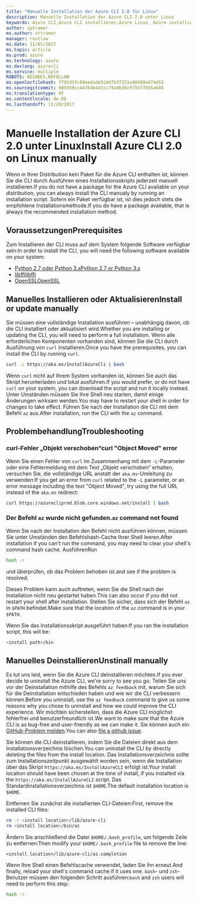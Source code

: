 ```yaml
---
title: "Manuelle Installation der Azure CLI 2.0 für Linux"
description: Manuelle Installation der Azure CLI 2.0 unter Linux
keywords: Azure CLI,Azure CLI installieren,Azure Linux, Azure installieren Linux
author: sptramer
ms.author: sttramer
manager: routlaw
ms.date: 11/01/2017
ms.topic: article
ms.prod: azure
ms.technology: azure
ms.devlang: azurecli
ms.service: multiple
ROBOTS: NOINDEX,NOFOLLOW
ms.openlocfilehash: f792d3fc84eedade52ddfb3f351e48689e474d53
ms.sourcegitcommit: 905939cc44764b4d1cc79a9b36c0793f7055a686
ms.translationtype: HT
ms.contentlocale: de-DE
ms.lasthandoff: 11/20/2017
---
```

# <a name="install-azure-cli-20-on-linux-manually"></a><span data-ttu-id="7d220-104">Manuelle Installation der Azure CLI 2.0 unter Linux</span><span class="sxs-lookup"><span data-stu-id="7d220-104">Install Azure CLI 2.0 on Linux manually</span></span>

<span data-ttu-id="7d220-105">Wenn in Ihrer Distribution kein Paket für die Azure CLI enthalten ist, können Sie die CLI durch Ausführen eines Installationsskripts jederzeit manuell installieren.</span><span class="sxs-lookup"><span data-stu-id="7d220-105">If you do not have a package for the Azure CLI available on your distribution, you can always install the CLI manualy by running an installation script.</span></span> <span data-ttu-id="7d220-106">Sofern ein Paket verfügbar ist, ist dies jedoch stets die empfohlene Installationsmethode.</span><span class="sxs-lookup"><span data-stu-id="7d220-106">If you do have a package available, that is always the recommended installation method.</span></span>

## <a name="prerequisites"></a><span data-ttu-id="7d220-107">Voraussetzungen</span><span class="sxs-lookup"><span data-stu-id="7d220-107">Prerequisites</span></span>

<span data-ttu-id="7d220-108">Zum Installieren der CLI muss auf dem System folgende Software verfügbar sein:</span><span class="sxs-lookup"><span data-stu-id="7d220-108">In order to install the CLI, you will need the following software available on your system:</span></span>

* [<span data-ttu-id="7d220-109">Python 2.7 oder Python 3.x</span><span class="sxs-lookup"><span data-stu-id="7d220-109">Python 2.7 or Python 3.x</span></span>](https://www.python.org/downloads/)
* [<span data-ttu-id="7d220-110">libffi</span><span class="sxs-lookup"><span data-stu-id="7d220-110">libffi</span></span>](https://sourceware.org/libffi/)
* [<span data-ttu-id="7d220-111">OpenSSL</span><span class="sxs-lookup"><span data-stu-id="7d220-111">OpenSSL</span></span>](https://www.openssl.org/source/)

## <a name="install-or-update-manually"></a><span data-ttu-id="7d220-112">Manuelles Installieren oder Aktualisieren</span><span class="sxs-lookup"><span data-stu-id="7d220-112">Install or update manually</span></span>

<span data-ttu-id="7d220-113">Sie müssen eine vollständige Installation ausführen – unabhängig davon, ob die CLI installiert oder aktualisiert wird.</span><span class="sxs-lookup"><span data-stu-id="7d220-113">Whether you are installing or updating the CLI, you will need to perform a full installation.</span></span> <span data-ttu-id="7d220-114">Wenn alle erforderlichen Komponenten vorhanden sind, können Sie die CLI durch Ausführung von `curl` installieren.</span><span class="sxs-lookup"><span data-stu-id="7d220-114">Once you have the prerequisites, you can install the CLI by running `curl`.</span></span>

```bash
curl -L https://aka.ms/InstallAzureCli | bash
```

<span data-ttu-id="7d220-115">Wenn `curl` nicht auf Ihrem System vorhanden ist, können Sie auch das Skript herunterladen und lokal ausführen.</span><span class="sxs-lookup"><span data-stu-id="7d220-115">If you would prefer, or do not have `curl` on your system, you can download the script and run it locally instead.</span></span> <span data-ttu-id="7d220-116">Unter Umständen müssen Sie Ihre Shell neu starten, damit einige Änderungen wirksam werden.</span><span class="sxs-lookup"><span data-stu-id="7d220-116">You may have to restart your shell in order for changes to take effect.</span></span> <span data-ttu-id="7d220-117">Führen Sie nach der Installation die CLI mit dem Befehl `az` aus.</span><span class="sxs-lookup"><span data-stu-id="7d220-117">After installation, run the CLI with the `az` command.</span></span>

## <a name="troubleshooting"></a><span data-ttu-id="7d220-118">Problembehandlung</span><span class="sxs-lookup"><span data-stu-id="7d220-118">Troubleshooting</span></span>

### <a name="curl-object-moved-error"></a><span data-ttu-id="7d220-119">curl-Fehler „Objekt verschoben“</span><span class="sxs-lookup"><span data-stu-id="7d220-119">curl "Object Moved" error</span></span>

<span data-ttu-id="7d220-120">Wenn Sie einen Fehler von `curl` im Zusammenhang mit dem `-L`-Parameter oder eine Fehlermeldung mit dem Text „Objekt verschoben“ erhalten, versuchen Sie, die vollständige URL anstatt der `aka.ms`-Umleitung zu verwenden:</span><span class="sxs-lookup"><span data-stu-id="7d220-120">If you get an error from `curl` related to the `-L` parameter, or an error message including the text "Object Moved", try using the full URL instead of the `aka.ms` redirect:</span></span>

```bash
curl https://azurecliprod.blob.core.windows.net/install | bash
```

### <a name="az-command-not-found"></a><span data-ttu-id="7d220-121">Der Befehl `az` wurde nicht gefunden.</span><span class="sxs-lookup"><span data-stu-id="7d220-121">`az` command not found</span></span>

<span data-ttu-id="7d220-122">Wenn Sie nach der Installation den Befehl nicht ausführen können, müssen Sie unter Umständen den Befehlshash-Cache Ihrer Shell leeren.</span><span class="sxs-lookup"><span data-stu-id="7d220-122">After installation if you can't run the command, you may need to clear your shell's command hash cache.</span></span> <span data-ttu-id="7d220-123">Ausführen</span><span class="sxs-lookup"><span data-stu-id="7d220-123">Run</span></span>

```bash
hash -r
```

<span data-ttu-id="7d220-124">und überprüfen, ob das Problem behoben ist.</span><span class="sxs-lookup"><span data-stu-id="7d220-124">and see if the problem is resolved.</span></span> 

<span data-ttu-id="7d220-125">Dieses Problem kann auch auftreten, wenn Sie die Shell nach der Installation nicht neu gestartet haben.</span><span class="sxs-lookup"><span data-stu-id="7d220-125">This can also occur if you did not restart your shell after installation.</span></span> <span data-ttu-id="7d220-126">Stellen Sie sicher, dass sich der Befehl `az` in `$PATH` befindet.</span><span class="sxs-lookup"><span data-stu-id="7d220-126">Make sure that the location of the `az` command is in your `$PATH`.</span></span>

<span data-ttu-id="7d220-127">Wenn Sie das Installationsskript ausgeführt haben:</span><span class="sxs-lookup"><span data-stu-id="7d220-127">If you ran the installation script, this will be:</span></span>

```bash
<install path>/bin
```

## <a name="unstinall-manually"></a><span data-ttu-id="7d220-128">Manuelles Deinstallieren</span><span class="sxs-lookup"><span data-stu-id="7d220-128">Unstinall manually</span></span>

<span data-ttu-id="7d220-129">Es tut uns leid, wenn Sie die Azure CLI deinstallieren möchten.</span><span class="sxs-lookup"><span data-stu-id="7d220-129">If you ever decide to uninstall the Azure CLI, we're sorry to see you go.</span></span> <span data-ttu-id="7d220-130">Teilen Sie uns vor der Deinstallation mithilfe des Befehls `az feedback` mit, warum Sie sich für die Deinstallation entschieden haben und wie wir die CLI verbessern können.</span><span class="sxs-lookup"><span data-stu-id="7d220-130">Before you uninstall, use the `az feedback` command to give us some reasons why you chose to uninstall and how we could improve the CLI experience.</span></span> <span data-ttu-id="7d220-131">Wir möchten sicherstellen, dass die Azure CLI möglichst fehlerfrei und benutzerfreundlich ist.</span><span class="sxs-lookup"><span data-stu-id="7d220-131">We want to make sure that the Azure CLI is as bug-free and user-friendly as we can make it.</span></span> <span data-ttu-id="7d220-132">Sie können auch ein [GitHub-Problem melden](https://github.com/Azure/azure-cli/issues).</span><span class="sxs-lookup"><span data-stu-id="7d220-132">You can also [file a github issue](https://github.com/Azure/azure-cli/issues).</span></span>

<span data-ttu-id="7d220-133">Sie können die CLI deinstallieren, indem Sie die Dateien direkt aus dem Installationsverzeichnis löschen.</span><span class="sxs-lookup"><span data-stu-id="7d220-133">You can uninstall the CLI by directly deleting the files from the install location.</span></span> <span data-ttu-id="7d220-134">Das Installationsverzeichnis sollte zum Installationszeitpunkt ausgewählt worden sein, wenn die Installation über das Skript `https://aka.ms/InstallAzureCLI` erfolgt ist.</span><span class="sxs-lookup"><span data-stu-id="7d220-134">Your install location should have been chosen at the time of install, if you installed via the `https://aka.ms/InstallAzureCLI` script.</span></span> <span data-ttu-id="7d220-135">Das Standardinstallationsverzeichnis ist `$HOME`.</span><span class="sxs-lookup"><span data-stu-id="7d220-135">The default installation location is `$HOME`.</span></span>

<span data-ttu-id="7d220-136">Entfernen Sie zunächst die installierten CLI-Dateien:</span><span class="sxs-lookup"><span data-stu-id="7d220-136">First, remove the installed CLI files:</span></span>

```bash
rm -r <install location>/lib/azure-cli
rm <install location>/bin/az
```

<span data-ttu-id="7d220-137">Ändern Sie anschließend die Datei `$HOME/.bash_profile`, um folgende Zeile zu entfernen:</span><span class="sxs-lookup"><span data-stu-id="7d220-137">Then modify your `$HOME/.bash_profile` file to remove the line:</span></span>

```
<install location>/lib/azure-cli/az.completion
```

<span data-ttu-id="7d220-138">Wenn Ihre Shell einen Befehlscache verwendet, laden Sie ihn erneut.</span><span class="sxs-lookup"><span data-stu-id="7d220-138">And finally, reload your shell's command cache if it uses one.</span></span> <span data-ttu-id="7d220-139">`bash`- und `zsh`-Benutzer müssen den folgenden Schritt ausführen:</span><span class="sxs-lookup"><span data-stu-id="7d220-139">`bash` and `zsh` users will need to perform this step:</span></span>

```bash
hash -r
```
